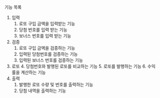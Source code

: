 기능 목록
1. 입력
    1. 로또 구입 금액을 입력받는 기능
    2. 당첨 번호를 입력 받는 기능
    3. 보너스 번호를 입력 받는 기능
2. 검증
   1. 로또 구입 금액을 검증하는 기능
   2. 입력된 당첨번호를 검증하는 기능
   3. 입력된 보너스 번호를 검증하는 기능
3. 로또
   4. 당첨번호와 발행된 로또를 비교하는 기능
   5. 로또를 발행하는 기능
   6. 수익률을 계산하는 기능
4. 출력
   1. 발행한 로또 수량 및 번호를 출력하는 기능
   2. 당첨 내역을 출력하는 기능
